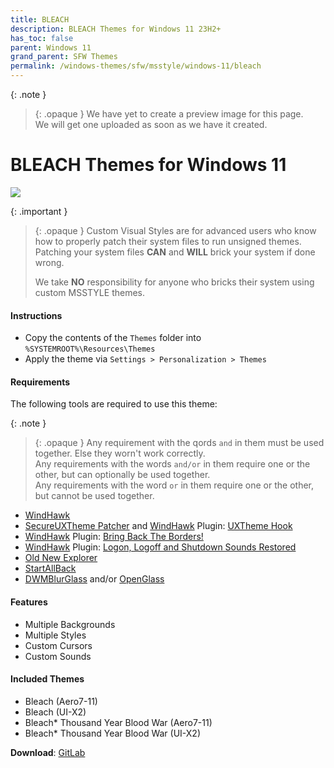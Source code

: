 ```yaml
---
title: BLEACH
description: BLEACH Themes for Windows 11 23H2+
has_toc: false
parent: Windows 11
grand_parent: SFW Themes
permalink: /windows-themes/sfw/msstyle/windows-11/bleach
---
```


{: .note }
> {: .opaque }
> We have yet to create a preview image for this page.  
> We will get one uploaded as soon as we have it created.

BLEACH Themes for Windows 11
============================

![][Preview]

{: .important }
> {: .opaque }
> Custom Visual Styles are for advanced users who know how to properly patch their system files to run unsigned themes. 
> Patching your system files **CAN** and **WILL** brick your system if done wrong.
>
> We take **NO** responsibility for anyone who bricks their system using custom MSSTYLE themes.

#### Instructions

*   Copy the contents of the `Themes` folder into `%SYSTEMROOT%\Resources\Themes`
*   Apply the theme via `Settings > Personalization > Themes`

#### Requirements
The following tools are required to use this theme:

{: .note }
> {: .opaque }
> Any requirement with the qords `and` in them must be used together. Else they worn't work correctly.  
> Any requirements with the words `and/or` in them require one or the other, but can optionally be used together.  
> Any requirements with the word `or` in them require one or the other, but cannot be used together.

*   [WindHawk][WindHawk]
*   [SecureUXTheme Patcher][SecureUXTheme] and [WindHawk][WindHawk] Plugin: [UXTheme Hook][UXThemeHook]
*   [WindHawk][WindHawk] Plugin: [Bring Back The Borders!][BringBackTheBorders]
*   [WindHawk][WindHawk] Plugin: [Logon, Logoff and Shutdown Sounds Restored][SoundsRestored]
*   [Old New Explorer][OldNewExplorer]
*   [StartAllBack][StartAllBack]
*   [DWMBlurGlass][DWMBlurGlass] and/or [OpenGlass][OpenGlass]

#### Features

*   Multiple Backgrounds
*   Multiple Styles
*   Custom Cursors
*   Custom Sounds


#### Included Themes

*   Bleach (Aero7-11)
*   Bleach (UI-X2)
*   Bleach*   Thousand Year Blood War (Aero7-11)
*   Bleach*   Thousand Year Blood War (UI-X2)

**Download**: [GitLab][DownloadZIP]

<!-- ///////////////////////////////////////////////////////////////////////////////////////////////////////////////////////////////////////////////////// -->

[Preview]: /assets/images/themes/

[WindHawk]: https://windhawk.net/
[BringBackTheBorders]: https://windhawk.net/mods/w11-dwm-fix
[ResourceRedirect]: https://windhawk.net/mods/icon-resource-redirect/
[SoundsRestored]: https://windhawk.net/mods/logon-logoff-shutdown-sounds/
[SecureUXTheme]: https://github.com/namazso/SecureUxTheme/
[UXThemeHook]: https://windhawk.net/mods/uxtheme-hook/
[OldNewExplorer]: https://msfn.org/board/topic/170375-oldnewexplorer-119/
[DWMBlurGlass]: https://github.com/Maplespe/DWMBlurGlass
[StartAllBack]: https://www.startallback.com/
[OpenGlass]: https://virtualcustoms.net/showthread.php/88998-OpenGlass-Installer-22H2

[DownloadZIP]: https://gitlab.com/the-back-room/Themes/-/tree/main/MSSTYLE/SFW/Windows-11/BLEACH-for-Windows-11

<!-- ///////////////////////////////////////////////////////////////////////////////////////////////////////////////////////////////////////////////////// -->